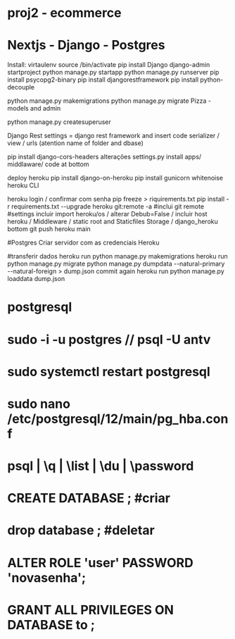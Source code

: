 # proj2 - ecommerce 
# Nextjs - Django - Postgres

Install:
virtaulenv <name> 
source <name>/bin/activate
pip install Django
django-admin startproject <name>
python manage.py startapp <name>
python manage.py runserver
pip install psycopg2-binary
pip install djangorestframework
pip install python-decouple

python manage.py makemigrations
python manage.py migrate
Pizza - models and admin

python manage.py createsuperuser


Django Rest 
settings = django rest framework and insert code
serializer / view / urls (atention name of folder and dbase)

pip install django-cors-headers
alterações settings.py install apps/ middlaware/ code at bottom

deploy heroku
pip install django-on-heroku
pip install gunicorn whitenoise
heroku CLI


heroku login / confirmar com senha
pip freeze > riquirements.txt
pip install -r requirements.txt --upgrade
heroku git:remote -a <vacc-ecommercebackend> #inclui git remote
#settings incluir import heroku/os / alterar Debub=False / incluir host heroku / Middleware / static root and Staticfiles Storage / django_heroku bottom
git push heroku main

#Postgres
Criar servidor com as credenciais Heroku

#transferir dados
heroku run python manage.py makemigrations
heroku run python manage.py migrate
python manage.py dumpdata --natural-primary --natural-foreign > dump.json
commit again
heroku run python manage.py loaddata dump.json



# postgresql
# sudo -i -u postgres // psql -U antv
# sudo systemctl restart postgresql
# sudo nano /etc/postgresql/12/main/pg_hba.conf
# psql | \q | \list | \du | \password
# CREATE DATABASE <name>; #criar
# drop database <name>; #deletar
# ALTER ROLE 'user' PASSWORD 'novasenha';
# GRANT ALL PRIVILEGES ON DATABASE <data> to <user>;

